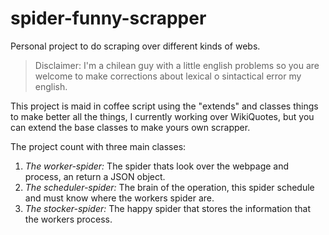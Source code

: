 # spider-funny-scrapper
Personal project to do scraping over different kinds of webs.

> Disclaimer: I'm a chilean guy with a little english problems so you are welcome to make corrections about lexical o sintactical error my english.

This project is maid in coffee script using the "extends" and classes things to make better all the things, I currently working over WikiQuotes, but you can extend the base classes to make yours own scrapper.

The project count with three main classes:
1. *The worker-spider:* The spider thats look over the webpage and process, an return a JSON object.
2. *The scheduler-spider:* The brain of the operation, this spider schedule and must know where the workers spider are.
3. *The stocker-spider:* The happy spider that stores the information that the workers process.

